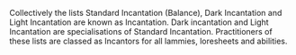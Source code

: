 Collectively the lists Standard Incantation (Balance), Dark Incantation and Light Incantation are known as Incantation. Dark incantation and Light Incantation are specialisations of Standard Incantation. Practitioners of these lists are classed as Incantors for all lammies, loresheets and abilities.
